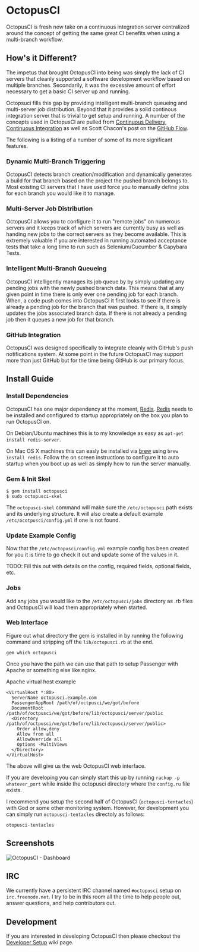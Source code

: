 OctopusCI
=========

OctopusCI is fresh new take on a continuous integration server centralized
around the concept of getting the same great CI benefits when using a
multi-branch workflow.

How's it Different?
-------------------

The impetus that brought OctopusCI into being was simply the lack of CI servers
that cleanly supported a software development workflow based on multiple
branches. Secondarily, it was the excessive amount of effort necessary to get a
basic CI server up and running.

Octopsuci fills this gap by providing intelligent multi-branch queueing
and multi-server job distribution. Beyond that it provides a
solid continous integration server that is trivial to get setup and running. A number
of the concepts used in OctopusCI are pulled from
[Continuous Delivery](http://continuousdelivery.com/),
[Continuous Integration](http://martinfowler.com/articles/continuousIntegration.html)
as well as Scott Chacon's post on the 
[GitHub Flow](http://scottchacon.com/2011/08/31/github-flow.html).

The following is a listing of a number of some of its more significant features.

### Dynamic Multi-Branch Triggering

OctopusCI detects branch creation/modification and dynamically generates a build for
that branch based on the project the pushed branch belongs to. Most existing CI servers
that I have used force you to manually define jobs for each branch you would like it to
manage.

### Multi-Server Job Distribution

OctopusCI allows you to configure it to run "remote jobs" on numerous servers and it
keeps track of which servers are currently busy as well as handing new jobs to the
correct servers as they become available. This is extremely valuable if you are
interested in running automated acceptance tests that take a long time to run such
as Selenium/Cucumber & Capybara Tests.

### Intelligent Multi-Branch Queueing

OctopusCI intelligently manages its job queue by by simply updating any pending jobs with
the newly pushed branch data. This means that at any given point in time there is only
ever one pending job for each branch. When, a code push comes into OctopusCI it
first looks to see if there is already a pending job for the branch that was pushed. If
there is, it simply updates the jobs associated branch data. If there is not already a
pending job then it queues a new job for that branch.

### GitHub Integration ###

OctopusCI was designed specifically to integrate cleanly with GitHub's push notifications
system. At some point in the future OctopusCI may support more than just GitHub but for
the time being GitHub is our primary focus.

Install Guide
-------------

### Install Dependencies ###

OctopusCI has one major dependency at the moment, [Redis](http://redis.io/).
[Redis](http://redis.io/) needs to be installed and configured to startup appropriately
on the box you plan to run OctopusCI on.

On Debian/Ubuntu machines this is to my knowledge as easy as `apt-get install redis-server`.

On Mac OS X machines this can easly be installed via [brew](http://mxcl.github.com/homebrew/)
using `brew install redis`. Follow the on screen instructions to configure it to auto
startup when you boot up as well as simply how to run the server manually.

### Gem & Init Skel ###

    $ gem install octopusci
    $ sudo octopusci-skel

The `octopusci-skel` command will make sure the `/etc/octopusci` path exists and its
underlying structure. It will also create a default example `/etc/ocotpusci/config.yml`
if one is not found.

### Update Example Config ###

Now that the `/etc/octopusci/config.yml` example config has been created for you it is
time to go check it out and update some of the values in it.

TODO: Fill this out with details on the config, required fields, optional fields, etc.

### Jobs ###

Add any jobs you would like to the `/etc/octopusci/jobs` directory as .rb files
and OctopusCI will load them appropriately when started.

### Web Interface ###

Figure out what directory the gem is installed in by running the following
command and stripping off the `lib/octopusci.rb` at the end.

    gem which octopusci

Once you have the path we can use that path to setup Passenger with Apache
or something else like nginx.

Apache virtual host example

    <VirtualHost *:80>
      ServerName octopusci.example.com
      PassengerAppRoot /path/of/octpusci/we/got/before
      DocumentRoot /path/of/octpusci/we/got/before/lib/octopusci/server/public
      <Directory /path/of/octpusci/we/got/before/lib/octopusci/server/public>
        Order allow,deny
        Allow from all
        AllowOverride all
        Options -MultiViews
      </Directory>
    </VirtualHost>

The above will give us the web OctopusCI web interface.

If you are developing you can simply start this up by running
`rackup -p whatever_port` while inside the octopusci directory where the
`config.ru` file exists.

I recommend you setup the second half of OctopusCI (`octopusci-tentacles`) with
God or some other monitoring system. However, for development you can simply
run `octopusci-tentacles` directoly as follows:

    otopusci-tentacles

Screenshots
-----------

![OctopusCI - Dashboard](https://img.skitch.com/20111005-tfxgw59mec5msnfu3pd6is3btf.jpg)

IRC
---

We currently have a persistent IRC channel named `#octopusci` setup on `irc.freenode.net`.
I try to be in this room all the time to help people out, answer questions, and help contributors out.

Development
-----------

If you are interested in developing OctopusCI then please checkout the [Developer Setup](http://github.com/cyphactor/octopusci/wiki/Developer-Setup) wiki page.
